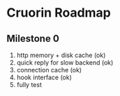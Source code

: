 # Cruorin Roadmap

## Milestone 0
1. http memory + disk cache (ok)
2. quick reply for slow backend (ok)
3. connection cache (ok)
4. hook interface (ok)
5. fully test
